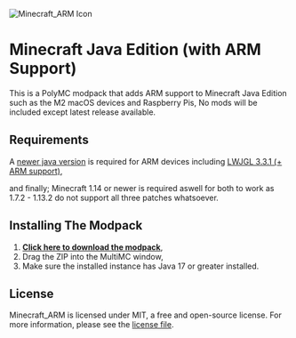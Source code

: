 ![Minecraft_ARM Icon](https://i.imgur.com/BkiofZK.png)
# Minecraft Java Edition (with ARM Support)

This is a PolyMC modpack that adds ARM support to Minecraft Java Edition such as the M2 macOS devices and Raspberry Pis, No mods will be included except latest release available.

## Requirements
A [newer java version](https://bell-sw.com/pages/downloads/#/java-19-current) is required for ARM devices including [LWJGL 3.3.1 (+ ARM support)](https://github.com/Kichura/Minecraft_ARM/raw/stable/patches/org.lwjgl3.json),

and finally; Minecraft 1.14 or newer is required aswell for both to work as 1.7.2 - 1.13.2 do not support all three patches whatsoever.

## Installing The Modpack

1. [**Click here to download the modpack**](https://github.com/Kichura/Minecraft_ARM/archive/refs/heads/stable.zip),
2. Drag the ZIP into the MultiMC window,
3. Make sure the installed instance has Java 17 or greater installed.

## License

Minecraft_ARM is licensed under MIT, a free and open-source license. For more information, please see the [license file](https://github.com/Kichura/Minecraft_ARM/blob/stable/LICENSE).
